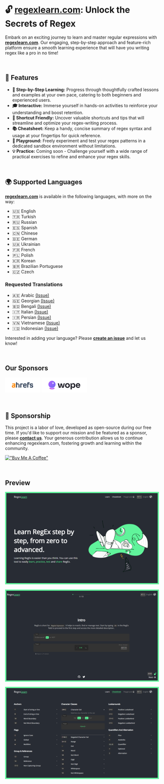 # **🔓 [regexlearn.com](http://regexlearn.com/): Unlock the Secrets of Regex**

Embark on an exciting journey to learn and master regular expressions with
**[regexlearn.com](https://regexlearn.com/)**. Our engaging, step-by-step approach and feature-rich
platform ensure a smooth learning experience that will have you writing regex like a pro in no time!

<br>

## **🌟 Features**

- **🚶 Step-by-Step Learning:** Progress through thoughtfully crafted lessons and examples at your
  own pace, catering to both beginners and experienced users.
- **🎓 Interactive:** Immerse yourself in hands-on activities to reinforce your understanding and
  boost retention.
- **🚀 Shortcut Friendly:** Uncover valuable shortcuts and tips that will streamline and optimize
  your regex-writing process.
- **📚 Cheatsheet:** Keep a handy, concise summary of regex syntax and usage at your fingertips for
  quick reference.
- **🔬 Playground:** Freely experiment and test your regex patterns in a dedicated sandbox
  environment without limitations.
- **💡 Practice:** Coming soon - Challenge yourself with a wide range of practical exercises to
  refine and enhance your regex skills.

<br>

## **🌍 Supported Languages**

**[regexlearn.com](http://regexlearn.com/)** is available in the following languages, with more on
the way:

- 🇺🇸 English
- 🇹🇷 Turkish
- 🇷🇺 Russian
- 🇪🇸 Spanish
- 🇨🇳 Chinese
- 🇩🇪 German
- 🇺🇦 Ukrainian
- 🇫🇷 French
- 🇵🇱 Polish
- 🇰🇷 Korean
- 🇧🇷 Brazilian Portuguese
- 🇨🇿 Czech

### Requested Translations

- 🇦🇪 Arabic [(Issue)](https://github.com/aykutkardas/regexlearn.com/issues/163)
- 🇬🇪 Georgian [(Issue)](https://github.com/aykutkardas/regexlearn.com/issues/274)
- 🇧🇩 Bengali [(Issue)](https://github.com/aykutkardas/regexlearn.com/issues/304)
- 🇮🇹 Italian [(Issue)](https://github.com/aykutkardas/regexlearn.com/issues/323)
- 🇮🇷 Persian [(Issue)](https://github.com/aykutkardas/regexlearn.com/issues/325)
- 🇻🇳 Vietnamese [(Issue)](https://github.com/aykutkardas/regexlearn.com/issues/329)
- 🇮🇩 Indonesian [(Issue)](https://github.com/aykutkardas/regexlearn.com/issues/335)

Interested in adding your language? Please
**[create an issue](https://github.com/aykutkardas/regexlearn.com/issues/new)** and let us know!

<br>

## Our Sponsors

[![Ahrefs](preview/ahrefs.png)](https://ahrefs.com/) [![Wope](preview/wope.png)](https://wope.com)

<br>

## **💖 Sponsorship**

This project is a labor of love, developed as open-source during our free time. If you'd like to
support our mission and be featured as a sponsor, please
**[contact us](mailto:aykutkrds@gmail.com)**. Your generous contribution allows us to continue
enhancing regexlearn.com, fostering growth and learning within the community.

[!["Buy Me A Coffee"](https://www.buymeacoffee.com/assets/img/custom_images/orange_img.png)](https://www.buymeacoffee.com/aykutkardas)

<br>

## Preview

![Preview](preview/preview-landing.png)

![Preview](preview/preview-learn.png)

![Preview](preview/preview-cheatsheet.png)

<br>
